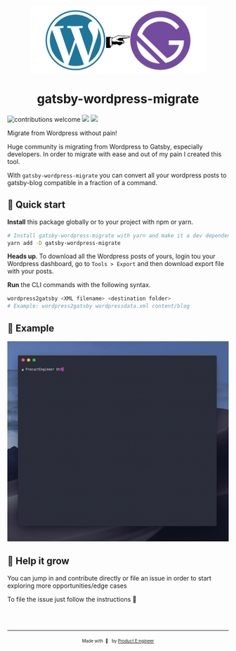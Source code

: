 <p align="center">
    <img alt="Gatsby" src="./w2g.jpg" width="400" />
</p>
<h1 align="center">
  gatsby-wordpress-migrate
</h1>

![contributions welcome](https://img.shields.io/badge/contributions-welcome-brightgreen.svg?style=flat)
![](https://img.shields.io/npm/l/gatsby-wordpress-migrate.svg)
![](https://img.shields.io/npm/dw/gatsby-wordpress-migrate.svg)


Migrate from Wordpress without pain! 

Huge community is migrating from Wordpress to Gatsby, especially developers. In order to migrate with ease and out of my pain I created this tool.

With `gatsby-wordpress-migrate` you can convert all your wordpress posts to gatsby-blog compatible in a fraction of a command. 


## 🚀 Quick start

**Install** this package globally or to your project with npm or yarn.

```sh
# Install gatsby-wordpress-migrate with yarn and make it a dev dependency
yarn add -D gatsby-wordpress-migrate
```

**Heads up**. To download all the Wordpress posts of yours, login tou your Wordpress dashboard, go to `Tools > Export` and then download export file with your posts.

**Run** the CLI commands with the following syntax.

```sh
wordpress2gatsby <XML filename> <destination folder>
# Example: wordpress2gatsby wordpressdata.xml content/blog
```


## 🧐 Example

![example](./example.gif)



## 🤟 Help it grow

You can jump in and contribute directly or file an issue in order to start exploring more opportunities/edge cases

To file the issue just follow the instructions 📃


<br/>
<br/>

---


<p align="center">
<sub><sup>Made with&nbsp&nbsp🧠 &nbsp&nbspby <a href="https://twitter.com/CostasAlexoglou">Product E:ngineer</a></sup></sub>
</p>
